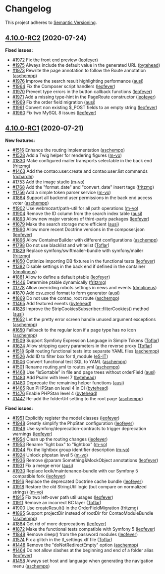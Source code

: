 # Changelog

This project adheres to [Semantic Versioning].

## [4.10.0-RC2] (2020-07-24)

**Fixed issues:**

- [#1972] Fix the front end preview ([leofeyer])
- [#1975] Always include the default value in the generated URL ([bytehead])
- [#1973] Rewrite the page annotation to follow the Route annotation ([aschempp])
- [#1976] Improve the search result highlighting performance ([ausi])
- [#1964] Fix the Composer script handlers ([leofeyer])
- [#1970] Prevent type errors in the button callback functions ([leofeyer])
- [#1971] Add a missing type-hint in the PageRoute constructor ([leofeyer])
- [#1969] Fix the order field migration ([ausi])
- [#1961] Convert non existing $_POST fields to an empty string ([leofeyer])
- [#1960] Fix two MySQL 8 issues ([leofeyer])

## [4.10.0-RC1] (2020-07-21)

**New features:**

- [#1516] Enhance the routing implementation ([aschempp])
- [#1528] Add a Twig helper for rendering figures ([m-vo])
- [#1830] Make configured mailer transports selectable in the back end ([fritzmg])
- [#1463] Add the contao:user:create and contao:user:list commands ([richardhj])
- [#1753] Add the image studio ([m-vo])
- [#1768] Add the "format_date" and "convert_date" insert tags ([fritzmg])
- [#1756] Add a simple token parser service ([m-vo])
- [#1864] Support all backend user permissions in the back end access voter ([aschempp])
- [#1902] Use webmozart/path-util for all path operations ([m-vo])
- [#1904] Remove the ID column from the search index table ([ausi])
- [#1893] Allow new major versions of third-party packages ([leofeyer])
- [#1679] Make the search storage more efficient ([ausi])
- [#1890] Allow more recent Doctrine versions in the composer.json ([leofeyer])
- [#1896] Allow ContainerBuilder with different configurations ([aschempp])
- [#1798] Do not use blacklist and whitelist ([Toflar])
- [#1829] Replace symfony/swiftmailer-bundle with symfony/mailer ([fritzmg])
- [#1850] Optimize importing DB fixtures in the functional tests ([leofeyer])
- [#1382] Disable settings in the back end if defined in the container ([dmolineus])
- [#1881] Allow to define a default ptable ([leofeyer])
- [#1446] Determine ptable dynamically ([fritzmg])
- [#1778] Allow overriding robots settings in news and events ([dmolineus])
- [#1870] Add csv_excel format to form generator ([ausi])
- [#1869] Do not use the contao_root route ([aschempp])
- [#1465] Add featured events ([bytehead])
- [#1826] Improve the StripCookiesSubscriber::filterCookies() method ([ausi])
- [#1652] Let the pretty error screen handle unused argument exceptions ([aschempp])
- [#1650] Fallback to the regular icon if a page type has no icon ([aschempp])
- [#1509] Support Symfony Expression Language in Simple Tokens ([Toflar])
- [#1624] Allow stripping query parameters in the reverse proxy ([Toflar])
- [#1518] Split routing functional tests into separate YAML files ([aschempp])
- [#1526] Add ID to filter box for tl_module ([eS-IT])
- [#1506] Convert functional test SQL to YAML ([aschempp])
- [#1501] Rename routing.yml to routes.yml ([aschempp])
- [#1468] Use "isSortable" in file and page trees without orderField ([ausi])
- [#1483] Add Psalm with level 7 ([bytehead])
- [#1480] Deprecate the remaining helper functions ([ausi])
- [#1485] Run PHPStan on level 4 in CI ([bytehead])
- [#1476] Enable PHPStan level 4 ([bytehead])
- [#1447] Re-add the folderUrl setting to the root page ([aschempp])

**Fixed issues:**

- [#1951] Explicitly register the model classes ([leofeyer])
- [#1948] Greatly simplify the PhpStan configuration ([leofeyer])
- [#1946] Use symfony/deprecation-contracts to trigger deprecation warnings ([leofeyer])
- [#1954] Clean up the routing changes ([leofeyer])
- [#1953] Rename "light box" to "lightbox" ([m-vo])
- [#1944] Fix the lightbox group identifier description ([m-vo])
- [#1924] Unlock phpstan level 5 ([m-vo])
- [#1936] Remove @param Something&MockObject annotations ([leofeyer])
- [#1931] Fix a merge error ([ausi])
- [#1930] Replace lexik/maintenance-bundle with our Symfony 5 compatible fork ([leofeyer])
- [#1916] Replace the deprecated Doctrine cache bundle ([leofeyer])
- [#1918] Restore the old StringUtil logic (but compare on normalized strings) ([m-vo])
- [#1915] Fix two left-over path util usages ([leofeyer])
- [#1911] Remove an incorrect BC layer ([Toflar])
- [#1900] Use createResult() in the OrderFieldMigration ([fritzmg])
- [#1895] Support projectDir instead of rootDir for ContaoModuleBundle ([aschempp])
- [#1884] Get rid of more deprecations ([leofeyer])
- [#1872] Make the functional tests compatible with Symfony 5 ([leofeyer])
- [#1848] Remove sleep() from the password modules ([leofeyer])
- [#1574] Fix a glitch in the tl_settings.xlf file ([Toflar])
- [#1448] Remove the "doNotRedirectEmpty" option ([aschempp])
- [#1464] Do not allow slashes at the beginning and end of a folder alias ([leofeyer])
- [#1458] Always set host and language when generating the navigation menu ([aschempp])

[Semantic Versioning]: https://semver.org/spec/v2.0.0.html
[4.10.0-RC2]: https://github.com/contao/contao/releases/tag/4.10.0-RC2
[4.10.0-RC1]: https://github.com/contao/contao/releases/tag/4.10.0-RC1
[aschempp]: https://github.com/aschempp
[ausi]: https://github.com/ausi
[bytehead]: https://github.com/bytehead
[dmolineus]: https://github.com/dmolineus
[eS-IT]: https://github.com/eS-IT
[fritzmg]: https://github.com/fritzmg
[leofeyer]: https://github.com/leofeyer
[m-vo]: https://github.com/m-vo
[richardhj]: https://github.com/richardhj
[Toflar]: https://github.com/Toflar
[#1972]: https://github.com/contao/contao/pull/1972
[#1975]: https://github.com/contao/contao/pull/1975
[#1973]: https://github.com/contao/contao/pull/1973
[#1976]: https://github.com/contao/contao/pull/1976
[#1964]: https://github.com/contao/contao/pull/1964
[#1970]: https://github.com/contao/contao/pull/1970
[#1971]: https://github.com/contao/contao/pull/1971
[#1969]: https://github.com/contao/contao/pull/1969
[#1961]: https://github.com/contao/contao/pull/1961
[#1960]: https://github.com/contao/contao/pull/1960
[#1516]: https://github.com/contao/contao/pull/1516
[#1528]: https://github.com/contao/contao/pull/1528
[#1830]: https://github.com/contao/contao/pull/1830
[#1463]: https://github.com/contao/contao/pull/1463
[#1753]: https://github.com/contao/contao/pull/1753
[#1768]: https://github.com/contao/contao/pull/1768
[#1756]: https://github.com/contao/contao/pull/1756
[#1864]: https://github.com/contao/contao/pull/1864
[#1902]: https://github.com/contao/contao/pull/1902
[#1904]: https://github.com/contao/contao/pull/1904
[#1893]: https://github.com/contao/contao/pull/1893
[#1679]: https://github.com/contao/contao/pull/1679
[#1890]: https://github.com/contao/contao/pull/1890
[#1896]: https://github.com/contao/contao/pull/1896
[#1798]: https://github.com/contao/contao/pull/1798
[#1829]: https://github.com/contao/contao/pull/1829
[#1850]: https://github.com/contao/contao/pull/1850
[#1382]: https://github.com/contao/contao/pull/1382
[#1881]: https://github.com/contao/contao/pull/1881
[#1446]: https://github.com/contao/contao/pull/1446
[#1778]: https://github.com/contao/contao/pull/1778
[#1870]: https://github.com/contao/contao/pull/1870
[#1869]: https://github.com/contao/contao/pull/1869
[#1465]: https://github.com/contao/contao/pull/1465
[#1826]: https://github.com/contao/contao/pull/1826
[#1652]: https://github.com/contao/contao/pull/1652
[#1650]: https://github.com/contao/contao/pull/1650
[#1509]: https://github.com/contao/contao/pull/1509
[#1624]: https://github.com/contao/contao/pull/1624
[#1518]: https://github.com/contao/contao/pull/1518
[#1526]: https://github.com/contao/contao/pull/1526
[#1506]: https://github.com/contao/contao/pull/1506
[#1501]: https://github.com/contao/contao/pull/1501
[#1468]: https://github.com/contao/contao/pull/1468
[#1483]: https://github.com/contao/contao/pull/1483
[#1480]: https://github.com/contao/contao/pull/1480
[#1485]: https://github.com/contao/contao/pull/1485
[#1476]: https://github.com/contao/contao/pull/1476
[#1447]: https://github.com/contao/contao/pull/1447
[#1951]: https://github.com/contao/contao/pull/1951
[#1948]: https://github.com/contao/contao/pull/1948
[#1946]: https://github.com/contao/contao/pull/1946
[#1954]: https://github.com/contao/contao/pull/1954
[#1953]: https://github.com/contao/contao/pull/1953
[#1944]: https://github.com/contao/contao/pull/1944
[#1924]: https://github.com/contao/contao/pull/1924
[#1936]: https://github.com/contao/contao/pull/1936
[#1931]: https://github.com/contao/contao/pull/1931
[#1930]: https://github.com/contao/contao/pull/1930
[#1916]: https://github.com/contao/contao/pull/1916
[#1918]: https://github.com/contao/contao/pull/1918
[#1915]: https://github.com/contao/contao/pull/1915
[#1911]: https://github.com/contao/contao/pull/1911
[#1900]: https://github.com/contao/contao/pull/1900
[#1895]: https://github.com/contao/contao/pull/1895
[#1884]: https://github.com/contao/contao/pull/1884
[#1872]: https://github.com/contao/contao/pull/1872
[#1848]: https://github.com/contao/contao/pull/1848
[#1574]: https://github.com/contao/contao/pull/1574
[#1448]: https://github.com/contao/contao/pull/1448
[#1464]: https://github.com/contao/contao/pull/1464
[#1458]: https://github.com/contao/contao/pull/1458
